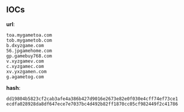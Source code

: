 
## IOCs

__url__:

```text
toa.mygametoa.com
tob.mygametob.com
b.dxyzgame.com
56.jpgamehome.com
gp.gamebuy768.com
v.xyzgamev.com
c.xyzgamec.com
xv.yxzgamen.com
g.agametog.com
```
__hash__:

```text
dd19804b5823cf2cab3afe4a386b427d9016e2673e82e0f030e4cff74ef73ce1
ecdfa028928da8df647ece7e7037bc4d492b82ff1870cc05cf982449f2c41786
```